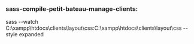 ### sass-compile-petit-bateau-manage-clients:
sass --watch C:\xampp\htdocs\clients\layout\css:C:\xampp\htdocs\clients\layout\css --style expanded
